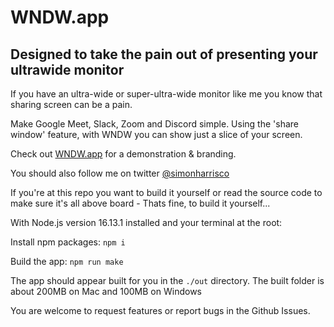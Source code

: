 # WNDW.app 

## Designed to take the pain out of presenting your ultrawide monitor

If you have an ultra-wide or super-ultra-wide monitor like me you know that sharing screen can be a pain.

Make Google Meet, Slack, Zoom and Discord simple. Using the 'share window' feature, with WNDW you can show just a slice of your screen.

Check out [WNDW.app](https://wndw.app) for a demonstration & branding.

You should also follow me on twitter [@simonharrisco](https://twitter.com/SimonHarrisCo)

If you're at this repo you want to build it yourself or read the source code to make sure it's all above board - Thats fine, to build it yourself...

With Node.js version 16.13.1 installed and your terminal at the root:

Install npm packages:
`npm i`

Build the app:
`npm run make`

The app should appear built for you in the `./out` directory. The built folder is about 200MB on Mac and 100MB on Windows

You are welcome to request features or report bugs in the Github Issues. 
